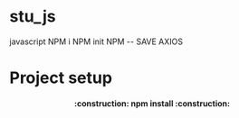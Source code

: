 # stu_js
javascript
NPM i
NPM init
NPM -- SAVE AXIOS

<h1> Project setup </h1>

<h4 align="center"> 
    :construction:  npm install  :construction:
</h4>
